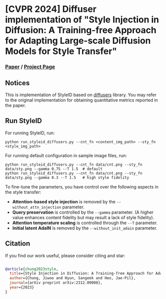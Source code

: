 # [CVPR 2024]  Diffuser implementation of "Style Injection in Diffusion: A Training-free Approach for Adapting Large-scale Diffusion Models for Style Transfer"

 
### [Paper](https://arxiv.org/abs/2312.09008) / [Project Page](https://jiwoogit.github.io/StyleID_site/)

## Notices
This is implementation of StyleID based on [diffusers](https://github.com/huggingface/diffusers) library. 
You may refer to the original implementation for obtaining quantitative metrics reported in the paper.

## Run StyleID
For running StyleID, run:

```
python run_styleid_diffusers.py --cnt_fn <content_img_path> --sty_fn <style_img_path>
```
For running default configuration in sample image files, run:
```
python run_styleid_diffusers.py --cnt_fn data/cnt.png --sty_fn data/sty.png --gamma 0.75 --T 1.5  # default
python run_styleid_diffusers.py --cnt_fn data/cnt.png --sty_fn data/sty.png --gamma 0.3 --T 1.5   # high style fidelity
```

To fine-tune the parameters, you have control over the following aspects in the style transfer:

- **Attention-based style injection** is removed by the `--without_attn_injection` parameter.
- **Query preservation** is controlled by the `--gamma` parameter.
  (A higher value enhances content fidelity but may result a lack of style fidelity).
- **Attention temperature scaling** is controlled through the `--T` parameter.
- **Initial latent AdaIN** is removed by the `--without_init_adain` parameter.



## Citation
If you find our work useful, please consider citing and star:
```BibTeX

@article{chung2023style,
  title={Style Injection in Diffusion: A Training-free Approach for Adapting Large-scale Diffusion Models for Style Transfer},
  author={Chung, Jiwoo and Hyun, Sangeek and Heo, Jae-Pil},
  journal={arXiv preprint arXiv:2312.09008},
  year={2023}
}
```
